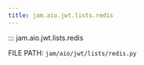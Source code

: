 ```yaml
---
title: jam.aio.jwt.lists.redis
---
```


::: jam.aio.jwt.lists.redis

FILE PATH: `jam/aio/jwt/lists/redis.py`